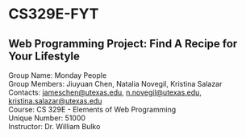 # CS329E-FYT
## Web Programming Project: Find A Recipe for Your Lifestyle

Group Name:		Monday People  <br>
Group Members: 	Jiuyuan Chen, Natalia Novegil, Kristina Salazar  <br>
Contacts: 	jameschen@utexas.edu, n.novegil@utexas.edu, kristina.salazar@utexas.edu   <br>
Course: 		CS 329E - Elements of Web Programming  <br>
Unique Number:	51000  <br>
Instructor: 		Dr. William Bulko  <br>
